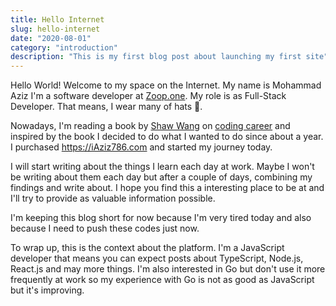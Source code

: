 ```yaml
---
title: Hello Internet
slug: hello-internet
date: "2020-08-01"
category: "introduction"
description: "This is my first blog post about launching my first site"
---
```


<p class="py-2">

Hello World! Welcome to my space on the Internet. My name is Mohammad Aziz I'm a
software developer at [Zoop.one](https://zoop.one). My role is as Full-Stack
Developer. That means, I wear many of hats 🎩.

</p>

<p class="py-2">

Nowadays, I'm reading a book by [Shaw Wang](https://twiiter.com/swyx) on
[coding career](https://twitter.com/coding_career) and inspired by the book I
decided to do what I wanted to do since about a year. I purchased
https://iAziz786.com and started my journey today.

</p>

<p class="py-2">

I will start writing about the things I learn each day at work. Maybe I won't be
writing about them each day but after a couple of days, combining my findings
and write about. I hope you find this a interesting place to be at and I'll try
to provide as valuable information possible.

</p>

<p class="py-2">

I'm keeping this blog short for now because I'm very tired today and also
because I need to push these codes just now.

</p>

<p class="py-2">

To wrap up, this is the context about the platform. I'm a JavaScript
developer that means you can expect posts about TypeScript, Node.js, React.js
and may more things. I'm also interested in Go but don't use it more frequently
at work so my experience with Go is not as good as JavaScript but it's
improving.

</p>
